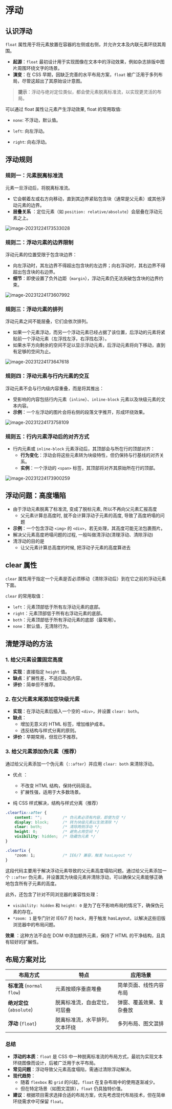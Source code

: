 # 浮动

## 认识浮动

`float` 属性用于将元素放置在容器的左侧或右侧，并允许文本及内联元素环绕其周围。

- **起源**：`float` 最初设计用于实现图像在文本中的浮动效果，例如杂志排版中图片周围环绕文字的场景。
- **演变**：在 CSS 早期，因缺乏完善的水平布局方案，`float` 被广泛用于多列布局，尽管这超出了其原始设计意图。  

> **提示**：浮动与绝对定位类似，都会使元素脱离标准流，以实现更灵活的布局。

可以通过 float 属性让元素产生浮动效果, float 的常用取值:

- `none`: 不浮动，默认值。

- `left`: 向左浮动。
- `right`: 向右浮动。

## 浮动规则

### 规则一：元素脱离标准流

 元素一旦浮动后，将脱离标准流。 

- 它会朝着左或右方向移动，直到其边界紧贴包含块（通常是父元素）或其他浮动元素的边界。
- **层叠关系** ：定位元素（如 `position: relative/absolute`）会层叠在浮动元素之上。

![image-20231224173533028](./assets/image-20231224173533028.png)

### 规则二：浮动元素的边界限制

浮动元素的位置受限于包含块边界：

- 向左浮动时，其左边界不得超出包含块的左边界；向右浮动时，其右边界不得超出包含块的右边界。
- **细节**：即使设置了负外边距（`margin`），浮动元素仍无法突破包含块的边界约束。

![image-20231224173607992](./assets/image-20231224173607992.png)

### 规则三：浮动元素的排列

浮动元素之间不能层叠，它们会依次排列。

- 如果一个元素浮动，而另一个浮动元素已经占据了该位置，后浮动的元素将紧贴前一个浮动元素（左浮找左浮，右浮找右浮）。
- 如果水平方向剩余的空间不足以显示浮动元素，后浮动元素将向下移动，直到有足够的空间为止。

![image-20231224173647618](./assets/image-20231224173647618.png)

### 规则四：浮动元素与行内元素的交互

浮动元素不会与行内级内容重叠，而是将其推出：

- 受影响的内容包括行内元素（`inline`）、`inline-block` 元素以及块级元素的文本内容。
- **示例**：一个左浮动的图片会将右侧的段落文字推开，形成环绕效果。

![image-20231224173758109](./assets/image-20231224173758109.png)

### 规则五：行内元素浮动后的对齐方式

- 行内元素或 `inline-block` 元素浮动后，其顶部会与所在行的顶部对齐：
  - **行为变化**：浮动会将这些元素转为块级特性，但仍保持与行基线的对齐关系。
  - **实例**：一个浮动的 `<span>` 标签，其顶部将对齐其原始所在行的顶部。

![image-20231224173900259](./assets/image-20231224173900259.png)

## 浮动问题：高度塌陷

- 由于浮动元素脱离了标准流, 变成了脱标元素, 所以不再向父元素汇报高度
  - 父元素计算总高度时, 就不会计算浮动子元素的高度, 导致了高度坍塌的问题
- **示例**：一个包含浮动 `<img>` 的 `<div>`，若无处理，其高度可能无法包裹图片。
- 解决父元素高度坍塌问题的过程, 一般叫做清浮动(清理浮动、清除浮动)
- 清浮动的目的是
  - 让父元素计算总高度的时候, 把浮动子元素的高度算进去

## clear 属性

 `clear` 属性用于指定一个元素是否必须移动（清除浮动后）到在它之前的浮动元素下面。

`clear` 的常用取值： 

- `left`：元素顶部低于所有左浮动元素的底部。
- `right`：元素顶部低于所有右浮动元素的底部。
- `both`：元素顶部低于所有浮动元素的底部（最常用）。
- `none`：默认值，无清除行为。

## 清楚浮动的方法

### 1. 给父元素设置固定高度 

- **实现**：直接指定 `height` 值。
- **缺点**：扩展性差，不适应动态内容。
- **评价**：简单但不推荐。

### 2. 在父元素末尾添加空块级元素

- **实现**：在浮动元素后插入一个空的 `<div>`，并设置 `clear: both`。
- **缺点**：
  - 增加无意义的 HTML 标签，增加维护成本。
  - 违反结构与样式分离的原则。
- **评价**：早期常用，但现已不推荐。

### 3. 给父元素添加伪元素（推荐） 

通过给父元素添加一个伪元素（`::after`）并应用 `clear: both` 来清除浮动。   

- 优点 ：  
  - 不改变 HTML 结构，保持代码简洁。
  - 扩展性强，适用于大多数场景。

- 纯 CSS 样式解决，结构与样式分离（推荐）

```css
.clearfix::after {
    content: "";         /* 伪元素必须有内容，即使为空 */
    display: block;      /* 转为块级元素以生效清除 */
    clear: both;         /* 清除两侧浮动 */
    height: 0;           /* 避免占用空间 */
    visibility: hidden;  /* 隐藏伪元素 */
}

.clearfix {
    *zoom: 1;            /* IE6/7 兼容，触发 hasLayout */
}
```

这段代码主要用于解决浮动元素导致的父元素高度塌陷问题。通过给父元素添加一个 `::after` 伪元素，并设置其为块级元素并清除浮动，可以确保父元素能够正确地包含所有子元素的高度。

此外，还包含了针对不同浏览器的兼容性处理：
- `visibility: hidden` 和 `height: 0` 是为了在不影响布局的情况下，确保伪元素的存在。
- `*zoom: 1` 是专门针对 IE6/7 的 hack，用于触发 hasLayout，以解决这些旧版浏览器中的布局问题。

**效果** ：这种方法不会在 DOM 中添加额外元素，保持了 HTML 的干净结构，且具有较好的扩展性。

## 布局方案对比

| 布局方式                   | 特点                           | 应用场景                 |
| -------------------------- | ------------------------------ | ------------------------ |
| **标准流** (`normal flow`) | 元素按顺序垂直堆叠             | 简单页面、线性内容布局   |
| **绝对定位** (`absolute`)  | 脱离标准流，自由定位，可层叠   | 弹窗、覆盖效果、复杂叠放 |
| **浮动** (`float`)         | 脱离标准流，水平排列，文本环绕 | 多列布局、图文混排       |

### 总结

- **浮动的本质**：`float` 是 CSS 中一种脱离标准流的布局方式，最初为实现文本环绕图像而设计，后被广泛用于水平布局。
- **常见问题**：浮动导致父元素高度塌陷，需通过清除浮动解决。
- **现代趋势**：
  - 随着 `flexbox` 和 `grid` 的兴起，`float` 在复杂布局中的使用逐渐减少。
  - 但在特定场景（如图文混排），`float` 仍具独特价值。
- **建议**：根据项目需求选择合适的布局方案，优先考虑现代布局技术，但在简单环绕需求中可保留 `float`。
